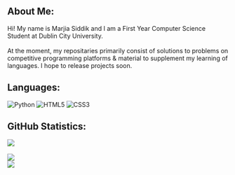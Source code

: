 ## About Me:
Hi! My name is Marjia Siddik and I am a First Year Computer Science Student at Dublin City University.<br></br>At the moment, my repositaries primarily consist of solutions to problems on competitive programming platforms & material to supplement my learning of languages. I hope to release projects soon.


## Languages:
![Python](https://img.shields.io/badge/python-3670A0?style=for-the-badge&logo=python&logoColor=ffdd54) ![HTML5](https://img.shields.io/badge/html5-%23E34F26.svg?style=for-the-badge&logo=html5&logoColor=white) ![CSS3](https://img.shields.io/badge/css3-%231572B6.svg?style=for-the-badge&logo=css3&logoColor=white)
## GitHub Statistics:
![](https://github-readme-stats.vercel.app/api?username=marjiasdk&theme=maroongold&hide_border=false&include_all_commits=false&count_private=false)<br/><br>
![](https://github-readme-streak-stats.herokuapp.com/?user=marjiasdk&theme=maroongold&hide_border=false)<br/>
![](https://github-profile-summary-cards.vercel.app/api/cards/profile-details?username={marjiasdk})
